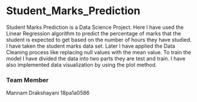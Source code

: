 # Student_Marks_Prediction

Student Marks Prediction is a Data Science Project. Here I have used the Linear Regression algorithm to predict the percentage of marks that the student is expected to get based on the number of hours they have studied. I have taken the student marks data set. Later I have applied the Data Cleaning process like replacing null values with the mean value. To train the model I have divided the data into two parts they are test and train. I have also implemented data visualization by using the plot method.

### Team Member
Mannam Drakshayani 18pa1a0586
